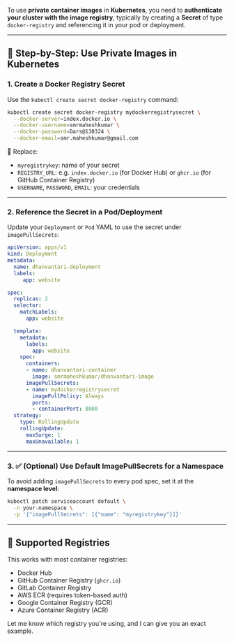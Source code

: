 To use **private container images** in **Kubernetes**, you need to **authenticate your cluster with the image registry**, typically by creating a **Secret** of type `docker-registry` and referencing it in your pod or deployment.

---

## 🔐 Step-by-Step: Use Private Images in Kubernetes

### 1. **Create a Docker Registry Secret**

Use the `kubectl create secret docker-registry` command:

```bash
kubectl create secret docker-registry mydockerregistrysecret \
  --docker-server=index.docker.io \
  --docker-username=smrmaheshkumar \
  --docker-password=Dars@130324 \
  --docker-email=smr.maheshkumar@gmail.com
```

🔁 Replace:

* `myregistrykey`: name of your secret
* `REGISTRY_URL`: e.g. `index.docker.io` (for Docker Hub) or `ghcr.io` (for GitHub Container Registry)
* `USERNAME`, `PASSWORD`, `EMAIL`: your credentials

---

### 2. **Reference the Secret in a Pod/Deployment**

Update your `Deployment` or `Pod` YAML to use the secret under `imagePullSecrets`:

```yaml
apiVersion: apps/v1
kind: Deployment
metadata:
  name: dhanvantari-deployment
  labels:
     app: website

spec:
  replicas: 2
  selector:
    matchLabels:
      app: website

  template:
    metadata:
      labels:
        app: website
    spec:
      containers:
      - name: dhanvantari-container
        image: smrmaheshkumar/dhanvantari-image
      imagePullSecrets:
      - name: mydockerregistrysecret
        imagePullPolicy: Always
        ports:
        - containerPort: 8080
  strategy:
    type: RollingUpdate
    rollingUpdate:
      maxSurge: 1
      maxUnavailable: 1
```

---

### 3. ✅ (Optional) Use Default ImagePullSecrets for a Namespace

To avoid adding `imagePullSecrets` to every pod spec, set it at the **namespace level**:

```bash
kubectl patch serviceaccount default \
  -n your-namespace \
  -p '{"imagePullSecrets": [{"name": "myregistrykey"}]}'
```

---

## 🐳 Supported Registries

This works with most container registries:

* Docker Hub
* GitHub Container Registry (`ghcr.io`)
* GitLab Container Registry
* AWS ECR (requires token-based auth)
* Google Container Registry (GCR)
* Azure Container Registry (ACR)

Let me know which registry you're using, and I can give you an exact example.
